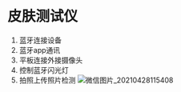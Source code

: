 # 皮肤测试仪
1. 蓝牙连接设备
2. 蓝牙app通讯
3. 平板连接外接摄像头
4. 控制蓝牙闪光灯
5. 拍照上传照片检测
![微信图片_20210428115408](https://user-images.githubusercontent.com/5945825/116344230-75903a80-a818-11eb-8c4f-70f3ef965477.jpg)

